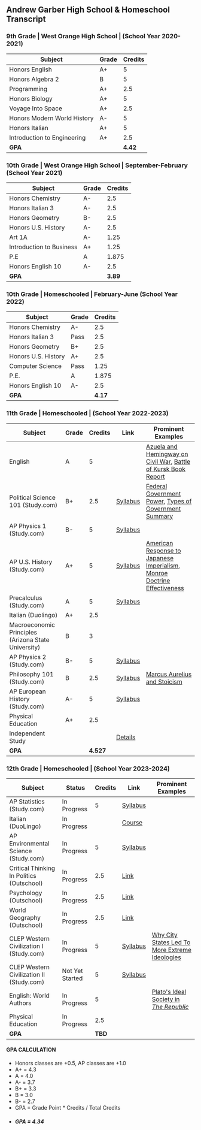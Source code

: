 ## Andrew Garber High School & Homeschool Transcript

### 9th Grade | West Orange High School | (School Year 2020-2021)
| Subject | Grade | Credits |
|---------|-------|---------|
| Honors English | A+ | 5 |
| Honors Algebra 2 | B | 5 |
| Programming | A+ | 2.5 |
| Honors Biology | A+ | 5 |
| Voyage Into Space | A+ | 2.5 |
| Honors Modern World History | A- | 5 |
| Honors Italian | A+ | 5 |
| Introduction to Engineering | A+ | 2.5 |
| **GPA** | | **4.42** |

### 10th Grade | West Orange High School | September-February (School Year 2021)
| Subject | Grade | Credits |
|---------|-------|---------|
| Honors Chemistry | A- | 2.5 |
| Honors Italian 3 | A- | 2.5 |
| Honors Geometry | B- | 2.5 |
| Honors U.S. History | A- | 2.5 |
| Art 1A | A- | 1.25 |
| Introduction to Business | A+ | 1.25 |
| P.E | A | 1.875 |
| Honors English 10 | A- | 2.5 |
| **GPA** | | **3.89** |

### 10th Grade | Homeschooled | February-June (School Year 2022)
| Subject | Grade | Credits |
|---------|-------|---------|
| Honors Chemistry | A- | 2.5 |
| Honors Italian 3 | Pass | 2.5 |
| Honors Geometry | B+ | 2.5 |
| Honors U.S. History | A+ | 2.5 |
| Computer Science | Pass | 1.25 |
| P.E. | A | 1.875 |
| Honors English 10 | A- | 2.5 |
| **GPA** | | **4.17** |

### 11th Grade  | Homeschooled |  (School Year 2022-2023)
| Subject | Grade | Credits | Link | Prominent Examples |
|---------|-------|---------|------|--------------------|
| English | A | 5 | | [Azuela and Hemingway on Civil War](https://github.com/Garberchov/GARBER_INSTITUTE/blob/main/11TH_GRADE/ENGLISH_LIT_COMP/ForWhomTheBellTolls/Azuela_Hemingway_Civil_War.md), [Battle of Kursk Book Report](https://github.com/Garberchov/GARBER_INSTITUTE/blob/main/11TH_GRADE/LOOBattleOfKursk/battle_of_kursk_essay.md) |
| Political Science 101 (Study.com) | B+ | 2.5 | [Syllabus](https://study.com/academy/course/political-science-course.html#/information) | [Federal Government Power](https://github.com/Garberchov/GARBER_INSTITUTE/blob/main/11TH_GRADE/POLI_SCI/Writing_Assignments/Federal_government_power_apportionment.md), [Types of Government Summary](https://github.com/Garberchov/GARBER_INSTITUTE/blob/main/11TH_GRADE/POLI_SCI/types_of_government_summary_session.md) |
| AP Physics 1 (Study.com) | B- | 5 | [Syllabus](https://study.com/academy/course/ap-physics-1-homeschool-curriculum.html) | |
| AP U.S. History (Study.com) | A+ | 5 | [Syllabus](https://study.com/academy/course/ap-us-history-homeschool-curriculum.html#/information) | [American Response to Japanese Imperialism](https://github.com/Garberchov/GARBER_INSTITUTE/blob/main/11TH_GRADE/AP_US_HISTORY/american_response_japanese__imperialism.md), [Monroe Doctrine Effectiveness](https://github.com/Garberchov/GARBER_INSTITUTE/blob/main/11TH_GRADE/AP_US_HISTORY/monroe_doctrine_effectivness.md) |
| Precalculus (Study.com) | A | 5 | [Syllabus](https://study.com/academy/course/high-school-precalculus-homeschool-curriculum.html#/information) | |
| Italian (Duolingo) | A+ | 2.5 | | |
| Macroeconomic Principles (Arizona State University) | B | 3 | | |
| AP Physics 2 (Study.com) | B- | 5 | [Syllabus](https://study.com/academy/course/ap-physics-2-homeschool-curriculum.html#/information) | |
| Philosophy 101 (Study.com) | B | 2.5 | [Syllabus](https://study.com/academy/course/philosophy-101-intro-to-philosophy.html#/information) | [Marcus Aurelius and Stoicism](https://github.com/Garberchov/GARBER_INSTITUTE/blob/main/11TH_GRADE/Philosophy_101/Writing/marcus_aurelius_revision.md) |
| AP European History (Study.com) | A- | 5 | [Syllabus](https://study.com/academy/course/ap-european-history-homeschool-curriculum.html#/information) | |
| Physical Education | A+ | 2.5 | | |
| Independent Study | | | [Details](https://github.com/Garberchov/GARBER_INSTITUTE/tree/main/INDEPENDENT_STUDY) |
| **GPA** | | **4.527** | |

### 12th Grade | Homeschooled | (School Year 2023-2024)
| Subject | Status | Credits | Link | Prominent Examples |
|---------|--------|---------|------|--------------------|
| AP Statistics (Study.com) | In Progress | 5 | [Syllabus](https://study.com/academy/course/ap-statistics-exam-prep.html#/information) | |
| Italian (DuoLingo) | In Progress | | [Course](https://www.duolingo.com/enroll/it/en/Learn-Italian) | |
| AP Environmental Science (Study.com) | In Progress | 5 | [Syllabus](https://study.com/academy/course/ap-environmental-science-homeschool-curriculum.html#/information) | |
| Critical Thinking In Politics (Outschool) | In Progress | 2.5 | [Link](https://outschool.com/classes/critical-thinking-and-politics-12-week-version-u0UQhIxk) | |
| Psychology (Outschool) | In Progress | 2.5 | [Link](https://outschool.com/classes/behaviorism-mental-make-up-personality-studies-psychology-for-teens-XHo7w7LN) | |
| World Geography (Outschool) | In Progress | 2.5 | [Link](https://outschool.com/classes/world-geography-part-1-i-full-semester-NWeZhMQQ) | |
| CLEP Western Civilization I (Study.com) | In Progress | 5 | [Syllabus](https://study.com/academy/course/clep-western-civilization-i-course.html#/information) | [Why City States Led To More Extreme Ideologies](https://github.com/Garberchov/GARBER_INSTITUTE/blob/main/12TH_GRADE/Western_Civilization1/Writing_Assignments/city_states_extremism.md) |
| CLEP Western Civilization II (Study.com) | Not Yet Started | 5 | [Syllabus](https://study.com/academy/course/clep-western-civilization-ii-course.html#/information) | |
| English: World Authors | In Progress | 5 | | [Plato's Ideal Society in *The Republic*](https://github.com/Garberchov/GARBER_INSTITUTE/blob/main/12TH_GRADE/English/Writing_Assignments/plato_ideal_society.md) |
| Physical Education | In Progress | 2.5 | | |
| **GPA** | | **TBD** | | |



#### GPA CALCULATION
 - Honors classes are +0.5, AP classes are +1.0
 - A+ = 4.3
 - A = 4.0
 - A- = 3.7
 - B+ = 3.3
 - B = 3.0
 - B- = 2.7
 - GPA = Grade Point * Credits / Total Credits
 - ##### **GPA = 4.34**
